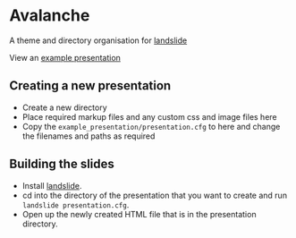 # Avalanche

A theme and directory organisation for [landslide](https://github.com/adamzap/landslide)

View an [example presentation](http://akrabat.github.com/avalanche/example.html)


## Creating a new presentation

* Create a new directory
* Place required markup files and any custom css and image files here
* Copy the `example_presentation/presentation.cfg` to here and change the filenames and paths as required

## Building the slides

* Install [landslide](https://github.com/adamzap/landslide).
* cd into the directory of the presentation that you want to create and run `landslide presentation.cfg`.
* Open up the newly created HTML file that is in the presentation directory.
